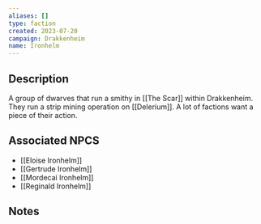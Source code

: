 ```yaml
---
aliases: []
type: faction
created: 2023-07-20
campaign: Drakkenheim
name: Ironhelm
---
```


## Description

A group of dwarves that run a smithy in [[The Scar]] within Drakkenheim. They run a strip mining operation on [[Delerium]]. A lot of factions want a piece of their action.

## Associated NPCS

<!-- QueryToSerialize: LIST FROM "TTRPG/Drakkenheim/NPCS" WHERE faction = "Ironhelm" -->
<!-- SerializedQuery: LIST FROM "TTRPG/Drakkenheim/NPCS" WHERE faction = "Ironhelm" -->
- [[Eloise Ironhelm]]
- [[Gertrude Ironhelm]]
- [[Mordecai Ironhelm]]
- [[Reginald Ironhelm]]
<!-- SerializedQuery END -->

## Notes